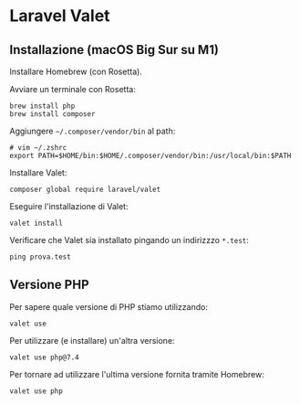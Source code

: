 # Laravel Valet

## Installazione (macOS Big Sur su M1)

Installare Homebrew (con Rosetta).

Avviare un terminale con Rosetta:

```
brew install php
brew install composer
```

Aggiungere ```~/.composer/vendor/bin``` al path:

```
# vim ~/.zshrc
export PATH=$HOME/bin:$HOME/.composer/vendor/bin:/usr/local/bin:$PATH
```

Installare Valet:

```
composer global require laravel/valet
```

Eseguire l'installazione di Valet:

```
valet install
```

Verificare che Valet sia installato pingando un indirizzzo ```*.test```:

```
ping prova.test
```

## Versione PHP

Per sapere quale versione di PHP stiamo utilizzando:

```
valet use
```

Per utilizzare (e installare) un'altra versione:

```
valet use php@7.4
```

Per tornare ad utilizzare l'ultima versione fornita tramite Homebrew:

```
valet use php
```

